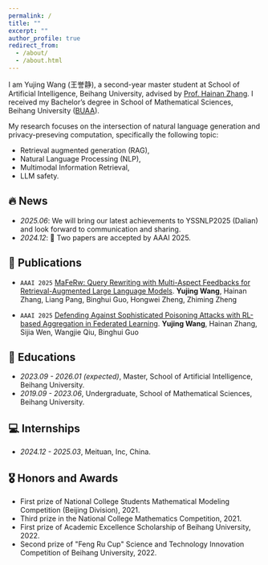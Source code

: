```yaml
---
permalink: /
title: ""
excerpt: ""
author_profile: true
redirect_from: 
  - /about/
  - /about.html
---
```


<span class='anchor' id='about-me'></span>

I am Yujing Wang (王誉静), a second-year master student at School of Artificial Intelligence, Beihang University, advised by [Prof. Hainan Zhang](https://zhanghainan.github.io/). I received my Bachelor’s degree in School of Mathematical Sciences, Beihang University ([BUAA](https://ev.buaa.edu.cn/)).

My research focuses on the intersection of natural language generation and privacy-preseving computation, specifically the following topic:

- Retrieval augmented generation (RAG),
- Natural Language Processing (NLP),
- Multimodal Information Retrieval,
- LLM safety.

## 🔥 News
- *2025.06*: We will bring our latest achievements to YSSNLP2025 (Dalian) and look forward to communication and sharing.
- *2024.12*: 🎉 Two papers are accepted by AAAI 2025.

## 📝 Publications 
- ``AAAI 2025`` [MaFeRw: Query Rewriting with Multi-Aspect Feedbacks for Retrieval-Augmented Large Language Models](https://arxiv.org/pdf/2408.17072). **Yujing Wang**, Hainan Zhang, Liang Pang, Binghui Guo, Hongwei Zheng, Zhiming Zheng

- ``AAAI 2025`` [Defending Against Sophisticated Poisoning Attacks with RL-based Aggregation in Federated Learning](https://arxiv.org/pdf/2406.14217). **Yujing Wang**, Hainan Zhang, Sijia Wen, Wangjie Qiu, Binghui Guo


## 📖 Educations
- *2023.09 - 2026.01 (expected)*, Master, School of Artificial Intelligence, Beihang University. 
- *2019.09 - 2023.06*, Undergraduate, School of Mathematical Sciences, Beihang University.


## 💻 Internships
- *2024.12 - 2025.03*, Meituan, Inc, China.

## 🎖 Honors and Awards
- First prize of National College Students Mathematical Modeling Competition (Beijing Division), 2021.
- Third prize in the National College Mathematics Competition, 2021.
- First prize of Academic Excellence Scholarship of Beihang University, 2022.
- Second prize of "Feng Ru Cup" Science and Technology Innovation Competition of Beihang University, 2022.
